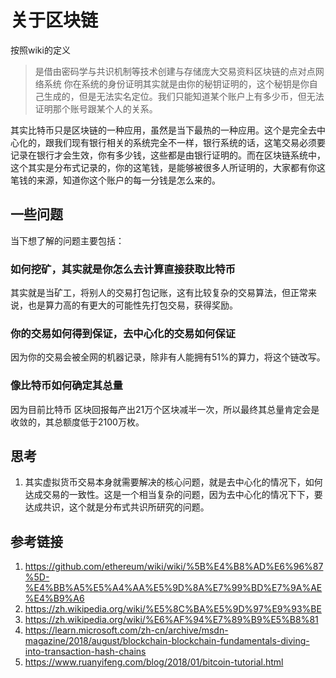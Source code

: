 # 关于区块链
按照wiki的定义
>是借由密码学与共识机制等技术创建与存储庞大交易资料区块链的点对点网络系统
你在系统的身份证明其实就是由你的秘钥证明的，这个秘钥是你自己生成的，但是无法实名定位。我们只能知道某个账户上有多少币，但无法证明那个账号跟某个人的关系。  

其实比特币只是区块链的一种应用，虽然是当下最热的一种应用。这个是完全去中心化的，跟我们现有银行相关的系统完全不一样，银行系统的话，这笔交易必须要记录在银行才会生效，你有多少钱，这些都是由银行证明的。而在区块链系统中，这个其实是分布式记录的，你的这笔钱，是能够被很多人所证明的，大家都有你这笔钱的来源，知道你这个账户的每一分钱是怎么来的。

## 一些问题
当下想了解的问题主要包括：
### 如何挖矿，其实就是你怎么去计算直接获取比特币
其实就是当矿工，将别人的交易打包记账，这有比较复杂的交易算法，但正常来说，也是算力高的有更大的可能性先打包交易，获得奖励。

### 你的交易如何得到保证，去中心化的交易如何保证
因为你的交易会被全网的机器记录，除非有人能拥有51%的算力，将这个链改写。

### 像比特币如何确定其总量
因为目前比特币 区块回报每产出21万个区块减半一次，所以最终其总量肯定会是收敛的，其总额度低于2100万枚。


## 思考
1. 其实虚拟货币交易本身就需要解决的核心问题，就是去中心化的情况下，如何达成交易的一致性。这是一个相当复杂的问题，因为去中心化的情况下下，要达成共识，这个就是分布式共识所研究的问题。


## 参考链接
1. <https://github.com/ethereum/wiki/wiki/%5B%E4%B8%AD%E6%96%87%5D-%E4%BB%A5%E5%A4%AA%E5%9D%8A%E7%99%BD%E7%9A%AE%E4%B9%A6>
2. <https://zh.wikipedia.org/wiki/%E5%8C%BA%E5%9D%97%E9%93%BE>
3. <https://zh.wikipedia.org/wiki/%E6%AF%94%E7%89%B9%E5%B8%81>
4. <https://learn.microsoft.com/zh-cn/archive/msdn-magazine/2018/august/blockchain-blockchain-fundamentals-diving-into-transaction-hash-chains>
5. <https://www.ruanyifeng.com/blog/2018/01/bitcoin-tutorial.html>